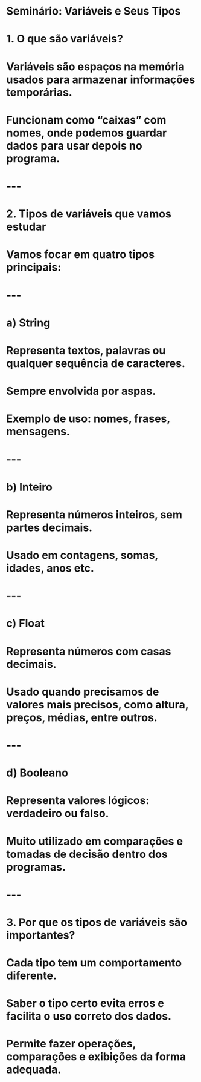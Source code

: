 # Seminário: Variáveis e Seus Tipos

# 1. O que são variáveis?

# Variáveis são espaços na memória usados para armazenar informações temporárias.

# Funcionam como “caixas” com nomes, onde podemos guardar dados para usar depois no programa.



# ---

# 2. Tipos de variáveis que vamos estudar

# Vamos focar em quatro tipos principais:


# ---

# a) String

# Representa textos, palavras ou qualquer sequência de caracteres.

# Sempre envolvida por aspas.

# Exemplo de uso: nomes, frases, mensagens.



# ---

# b) Inteiro

# Representa números inteiros, sem partes decimais.

# Usado em contagens, somas, idades, anos etc.



# ---

# c) Float

# Representa números com casas decimais.

# Usado quando precisamos de valores mais precisos, como altura, preços, médias, entre outros.



# ---

# d) Booleano

# Representa valores lógicos: verdadeiro ou falso.

# Muito utilizado em comparações e tomadas de decisão dentro dos programas.



# ---

# 3. Por que os tipos de variáveis são importantes?

# Cada tipo tem um comportamento diferente.

# Saber o tipo certo evita erros e facilita o uso correto dos dados.

# Permite fazer operações, comparações e exibições da forma adequada.
